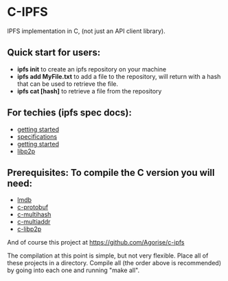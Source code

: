 # C-IPFS
IPFS implementation in C, (not just an API client library).

## Quick start for users:
* **ipfs init** to create an ipfs repository on your machine
* **ipfs add MyFile.txt** to add a file to the repository, will return with a hash that can be used to retrieve the file.
* **ipfs cat \[hash\]** to retrieve a file from the repository

## For techies (ipfs spec docs):
* [getting started](https://github.com/ipfs/specs/blob/master/overviews/implement-ipfs.md)
* [specifications](https://github.com/ipfs/specs)
* [getting started](https://github.com/ipfs/community/issues/177)
* [libp2p](https://github.com/libp2p/specs)

## Prerequisites: To compile the C version you will need:
* [lmdb](https://github.com/jmjatlanta/lmdb)
* [c-protobuf](https://github.com/Agorise/c-protobuf)
* [c-multihash](https://github.com/Agorise/c-multihash)
* [c-multiaddr](https://github.com/Agorise/c-multiaddr)
* [c-libp2p](https://github.com/Agorise/c-libp2p)

And of course this project at https://github.com/Agorise/c-ipfs

The compilation at this point is simple, but not very flexible. Place all of these projects in a directory. Compile all (the order above is recommended) by going into each one and running "make all".
